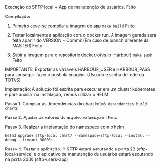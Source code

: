 Execução do SFTP local + App de manutenção de usuários.
Feito

Compilação:
1. Primeiro deve-se compilar a imagem do app
`make build`
Feito

2. Testar localmente a aplicação com o docker run. A imagem gerada será feita apartir do VERSION + Commit (Em caso de branch diferente da MASTER)
Feito

3. Subir a imagem para o repositorio docker.totvs.io (Harbour)
`make push`
Feito

  IMPORTANTE:
  Exportar as variaveis HARBOUR_USER e HARBOUR_PASS para conseguir fazer o push da imagem. (Usuario e senha de rede da TOTVS)

Implantação:
A solução foi escrita para executar em um cluster kubernetes e para auxiliar na instalação, iremos utilizar o HELM.

Passo 1. Compilar as dependencias do chart
`helm3 dependencies build charts`

Passo 2. Ajustar os valores do arquivo values.yaml
Feito

Passo 3. Realizar a implantação do namespace com o helm

`helm3 upgrade sftp-local chart/ --namespace=sftp-local --install --debug --timeout 30000s`

Passo 4. Testar a aplicação. 
O SFTP estará escutando a porta 22 (sftp-local-service)
e o aplicativo de manutenção de usuários estará escutando na porta 3000 (sftp-users-app)
